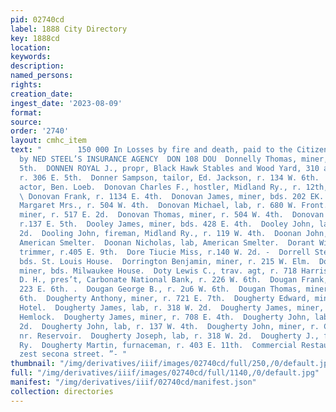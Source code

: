 ```yaml
---
pid: 02740cd
label: 1888 City Directory
key: 1888cd
location: 
keywords: 
description: 
named_persons: 
rights: 
creation_date: 
ingest_date: '2023-08-09'
format: 
source: 
order: '2740'
layout: cmhc_item
text: "        150 000 In Losses by fire and death, paid to the Citizens of 7 ' Leadville
  by NED STEEL’S INSURANCE AGENCY  DON 108 DOU  Donnelly Thomas, miner, r. 826 E.
  5th.  DONNEN ROYAL J., propr, Black Hawk Stables and Wood Yard, 310 and 312 E. 7th,
  r. 306 E. 5th.  Donner Sampson, tailor, Ed. Jackson, r. 134 W. 6th.  Donovan Charles,
  actor, Ben. Loeb.  Donovan Charles F., hostler, Midland Ry., r. 12th, sw. cor. Hemlock.
  \ Donovan Frank, r. 1134 E. 4th.  Donovan James, miner, bds. 202 EK. 3d.  Donovan
  Margaret Mrs., r. 504 W. 4th.  Donovan Michael, lab, r. 680 W. Front.  Donovan Michael,
  miner, r. 517 E. 2d.  Donovan Thomas, miner, r. 504 W. 4th.  Donovan ———— miner,
  r.137 E. 5th.  Dooley James, miner, bds. 428 E. 4th.  Dooley John, lab, r. 129 W.
  2d.  Dooling John, fireman, Midland Ry., r. 119 W. 4th.  Doonan John, carpenter,
  American Smelter.  Doonan Nicholas, lab, American Smelter.  Dorant William S., ore
  trimmer, r.405 E. 9th.  Dore Tiucie Miss, r.140 W. 2d. -  Dorrell Stephen, teamster,
  bds. St. Louis House.  Dorrington Benjamin, miner, r. 215 W. Elm.  Dorris John,
  miner, bds. Milwaukee House.  Doty Lewis C., trav. agt, r. 718 Harrison av.  DOUGAN
  D. H., pres’t, Carbonate National Bank, r. 226 W. 6th.  Dougan Frank, miner, r.
  223 E. 6th. .  Dougan George B., r. 2u6 W. 6th.  Dougan Thomas, miner, r. 330 E.
  6th.  Dougherty Anthony, miner, r. 721 E. 7th.  Dougherty Edward, miner, bds. Maine
  Hotel.  Dougherty James, lab, r. 318 W. 2d.  Dougherty James, miner, r. 108 8S.
  Hemlock.  Dougherty James, miner, r. 708 E. 4th.  Dougherty John, lab, r. 219 W.
  2d.  Dougherty John, lab, r. 137 W. 4th.  Dougherty John, miner, r. Carbonate Hill,
  nr. Reservoir.  Dougherty Joseph, lab, r. 318 W. 2d.  Dougherty J., fireman, Midland
  Ry.  Dougherty Martin, furnaceman, r. 403 E. 11th.  Commercial Restaurant, “ t06
  zest secona street. ”- "
thumbnail: "/img/derivatives/iiif/images/02740cd/full/250,/0/default.jpg"
full: "/img/derivatives/iiif/images/02740cd/full/1140,/0/default.jpg"
manifest: "/img/derivatives/iiif/02740cd/manifest.json"
collection: directories
---
```

